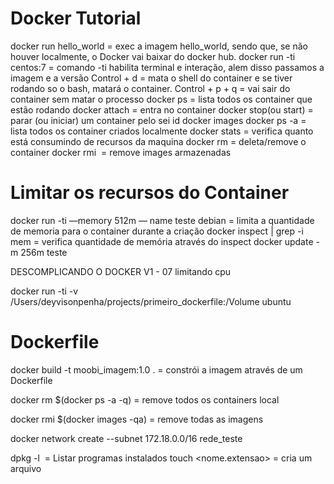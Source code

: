 # Docker Tutorial

docker run hello_world   = exec a imagem hello_world, sendo que, se não houver localmente, o Docker vai baixar do docker hub.
docker run -ti centos:7      =  comando -ti habilita terminal e interação, alem disso passamos a imagem e a versão
Control + d = mata o shell do container e se tiver rodando so o bash, matará o container.
Control + p + q = vai sair do container sem matar o processo
docker ps = lista todos os container que estão rodando
docker attach <container id> = entra no container
docker stop(ou start)  <container id> = parar (ou iniciar) um container pelo sei id
docker images
docker ps -a = lista todos os container criados localmente
docker stats <container id> = verifica quanto está consumindo de recursos da maquina 
docker rm <container id> = deleta/remove o container
docker rmi <image id> = remove images armazenadas

# Limitar os recursos do Container
docker run -ti —memory 512m — name teste debian = limita a quantidade de memoria para o container durante a criação 
docker inspect  <container id> | grep -i mem  = verifica quantidade de memória através do inspect
docker update -m 256m teste

DESCOMPLICANDO O DOCKER V1 - 07 limitando cpu

docker run -ti -v /Users/deyvisonpenha/projects/primeiro_dockerfile:/Volume ubuntu 



# Dockerfile

docker build -t moobi_imagem:1.0 .  = constrói a imagem através de um Dockerfile

docker rm $(docker ps -a -q) = remove todos os containers local

docker rmi $(docker images -qa) = remove todas as imagens

docker network create --subnet 172.18.0.0/16 rede_teste


dpkg -l  = Listar programas instalados 
touch <nome.extensao> = cria um arquivo
